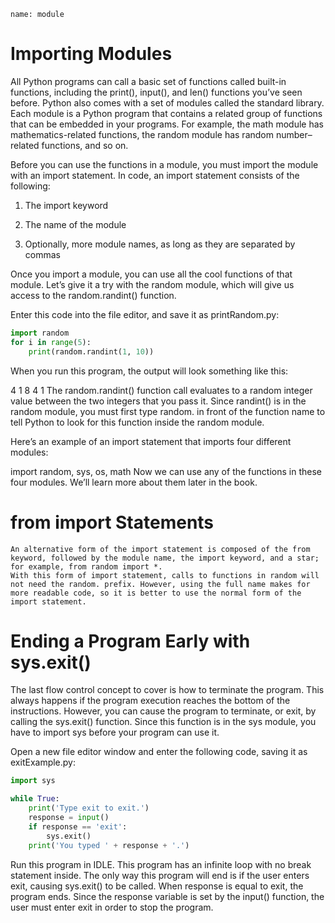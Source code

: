 ```ngMeta
name: module
```
# Importing Modules

All Python programs can call a basic set of functions called built-in functions, including the print(), input(), and len() functions you’ve seen before. Python also comes with a set of modules called the standard library. Each module is a Python program that contains a related group of functions that can be embedded in your programs. For example, the math module has mathematics-related functions, the random module has random number–related functions, and so on.

Before you can use the functions in a module, you must import the module with an import statement. In code, an import statement consists of the following:

1. The import keyword

2. The name of the module

3. Optionally, more module names, as long as they are separated by commas

Once you import a module, you can use all the cool functions of that module. Let’s give it a try with the random module, which will give us access to the random.randint() function.

Enter this code into the file editor, and save it as printRandom.py:
```python
import random
for i in range(5):
    print(random.randint(1, 10))
```
When you run this program, the output will look something like this:


4
1
8
4
1
The random.randint() function call evaluates to a random integer value between the two integers that you pass it. Since randint() is in the random module, you must first type random. in front of the function name to tell Python to look for this function inside the random module.

Here’s an example of an import statement that imports four different modules:


import random, sys, os, math
Now we can use any of the functions in these four modules. We’ll learn more about them later in the book.

# from import Statements

	An alternative form of the import statement is composed of the from keyword, followed by the module name, the import keyword, and a star; for example, from random import *.
	With this form of import statement, calls to functions in random will not need the random. prefix. However, using the full name makes for more readable code, so it is better to use the normal form of the import statement.


# Ending a Program Early with sys.exit()

The last flow control concept to cover is how to terminate the program. This always happens if the program execution reaches the bottom of the instructions. However, you can cause the program to terminate, or exit, by calling the sys.exit() function. Since this function is in the sys module, you have to import sys before your program can use it.

Open a new file editor window and enter the following code, saving it as exitExample.py:

```python
import sys

while True:
    print('Type exit to exit.')
    response = input()
    if response == 'exit':
        sys.exit()
    print('You typed ' + response + '.')
```

Run this program in IDLE. This program has an infinite loop with no break statement inside. The only way this program will end is if the user enters exit, causing sys.exit() to be called. When response is equal to exit, the program ends. Since the response variable is set by the input() function, the user must enter exit in order to stop the program.
